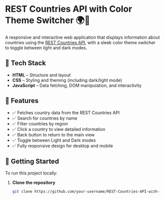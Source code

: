 # REST Countries API with Color Theme Switcher 🌍🌙

A responsive and interactive web application that displays information about countries using the [REST Countries API](https://restcountries.com/), with a sleek color theme switcher to toggle between light and dark modes.

## 🔧 Tech Stack

- **HTML** – Structure and layout
- **CSS** – Styling and theming (including dark/light mode)
- **JavaScript** – Data fetching, DOM manipulation, and interactivity

## 🎯 Features

- ✅ Fetches country data from the REST Countries API
- ✅ Search for countries by name
- ✅ Filter countries by region
- ✅ Click a country to view detailed information
- ✅ Back button to return to the main view
- ✅ Toggle between Light and Dark modes
- ✅ Fully responsive design for desktop and mobile

## 🚀 Getting Started

To run this project locally:

1. **Clone the repository**
   ```bash
   git clone https://github.com/your-username/REST-Countries-API-with-Color-Theme-Switcher.git
